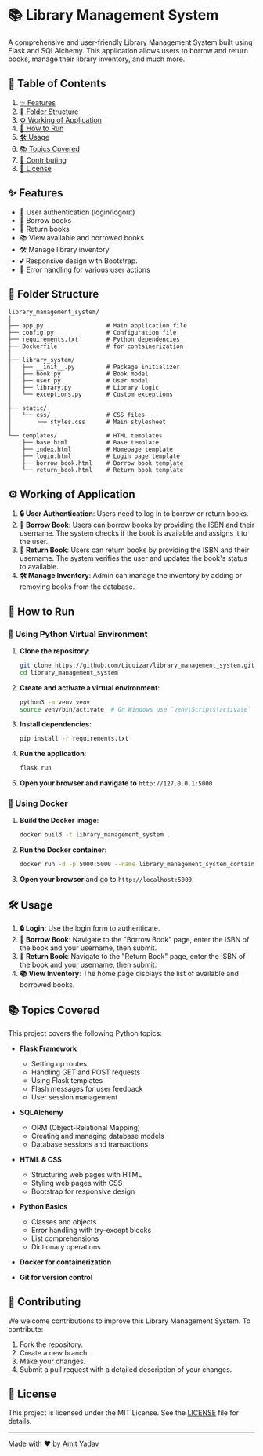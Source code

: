 # 📚 Library Management System

A comprehensive and user-friendly Library Management System built using Flask and SQLAlchemy. This application allows users to borrow and return books, manage their library inventory, and much more.

## 📖 Table of Contents

1. [✨ Features](#-features)
2. [📂 Folder Structure](#-folder-structure)
3. [⚙️ Working of Application](#️-working-of-application)
4. [🚀 How to Run](#-how-to-run)
5. [🛠️ Usage](#-usage)
6. [📚 Topics Covered](#-topics-covered)
7. [🤝 Contributing](#-contributing)
8. [📜 License](#-license)

## ✨ Features

- 👤 User authentication (login/logout)
- 📖 Borrow books
- 🔄 Return books
- 📚 View available and borrowed books
- 🛠️ Manage library inventory
- 💕 Responsive design with Bootstrap.
- 🚫 Error handling for various user actions

## 📂 Folder Structure

```
library_management_system/
│
├── app.py                  # Main application file
├── config.py               # Configuration file
├── requirements.txt        # Python dependencies
├── Dockerfile              # for containerization
│
├── library_system/     
│   ├── __init__.py         # Package initializer
│   ├── book.py             # Book model
│   ├── user.py             # User model
│   ├── library.py          # Library logic
│   └── exceptions.py       # Custom exceptions
│
├── static/             
│   └── css/                # CSS files
│       └── styles.css      # Main stylesheet
│
└── templates/              # HTML templates
    ├── base.html           # Base template
    ├── index.html          # Homepage template
    ├── login.html          # Login page template
    ├── borrow_book.html    # Borrow book template
    └── return_book.html    # Return book template
```

## ⚙️ Working of Application

1. **🔒 User Authentication**: Users need to log in to borrow or return books.
2. **📖 Borrow Book**: Users can borrow books by providing the ISBN and their username. The system checks if the book is available and assigns it to the user.
3. **🔄 Return Book**: Users can return books by providing the ISBN and their username. The system verifies the user and updates the book's status to available.
4. **🛠️ Manage Inventory**: Admin can manage the inventory by adding or removing books from the database.

## 🚀 How to Run

### 🐍 Using Python Virtual Environment

1. **Clone the repository**:
    ```bash
    git clone https://github.com/Liquizar/library_management_system.git
    cd library_management_system
    ```

2. **Create and activate a virtual environment**:
    ```bash
    python3 -m venv venv
    source venv/bin/activate  # On Windows use `venv\Scripts\activate`
    ```

3. **Install dependencies**:
    ```bash
    pip install -r requirements.txt
    ```

4. **Run the application**:
    ```bash
    flask run
    ```

5. **Open your browser and navigate to** `http://127.0.0.1:5000`

### 🐳 Using Docker

1. **Build the Docker image**:
   ```sh
   docker build -t library_management_system .
   ```

2. **Run the Docker container**:
   ```sh
   docker run -d -p 5000:5000 --name library_management_system_container library_management_system
   ```

3. **Open your browser** and go to `http://localhost:5000`.


## 🛠️ Usage

1. **🔒 Login**: Use the login form to authenticate.
2. **📖 Borrow Book**: Navigate to the "Borrow Book" page, enter the ISBN of the book and your username, then submit.
3. **🔄 Return Book**: Navigate to the "Return Book" page, enter the ISBN of the book and your username, then submit.
4. **📚 View Inventory**: The home page displays the list of available and borrowed books.

## 📚 Topics Covered

This project covers the following Python topics:

- **Flask Framework**
  - Setting up routes
  - Handling GET and POST requests
  - Using Flask templates
  - Flash messages for user feedback
  - User session management

- **SQLAlchemy**
  - ORM (Object-Relational Mapping)
  - Creating and managing database models
  - Database sessions and transactions

- **HTML & CSS**
  - Structuring web pages with HTML
  - Styling web pages with CSS
  - Bootstrap for responsive design

- **Python Basics**
  - Classes and objects
  - Error handling with try-except blocks
  - List comprehensions
  - Dictionary operations

- **Docker for containerization**

- **Git for version control**

## 🤝 Contributing

We welcome contributions to improve this Library Management System. To contribute:

1. Fork the repository.
2. Create a new branch.
3. Make your changes.
4. Submit a pull request with a detailed description of your changes.

## 📜 License

This project is licensed under the MIT License. See the [LICENSE](LICENSE) file for details.

---

Made with ❤️ by [Amit Yadav](https://github.com/Liquizar)
